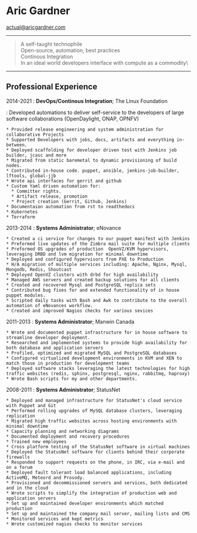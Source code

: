 Aric Gardner
============
actual@aricgardner.com

----

> A self-taught technophile\
> Open-source, automation, best practices\
> Continous Integration\
> In an ideal world developers interface with compute as a commodity\

----

Professional Experience
---------

2014-2021
:    **DevOps/Continous Integration**; The Linux Foundation

: Developed automations to deliver self-service to the developers of large software collaborations (OpenDaylight, ONAP, OPNFV)

    * Provided release engineering and system administration for collaborative Projects
    * Supported Developers with jobs, docs, artifacts and everything in-between.
    * Deployed scaffolding for developer driven test with Jenkins job builder, jcasc and more
    * Migrated from static baremetal to dynamic provisioning of build nodes.
    * Contributed in-house code. puppet, ansible, jenkins-job-builder, lftools, global-jjb
    * Wrote api interfaces for gerrit and github
    * Custom Yaml driven automation for:
      * Committer rights.
      * Artifact release, promotion
      * Project creation (Gerrit, Github, Jenkins)
    * Documentaion automation from rst to readthedocs
    * Kubernetes
    * Terraform

2013-2014
:    **Systems Administrator**; eNovance

    * Created a ci service for changes to our puppet manifest with Jenkins
    * Preformed live updates of the Zimbra mail suite for multiple clients
    * Preformed OS upgrades of production  OpenVZ/KVM hypervisors, leveraging DRBD and lvm migration for minimal downtime
    * Deployed and configured hypervisors from PXE to Production
    * H/A migration of multiple services including: Apache, Nginx, Mysql, Mongodb, Redis, Shoutcast
    * Deployed OpenVZ clusters with drbd for high availability
    * Managed AWS servers and created backup solutions for all clients
    * Created and recovered Mysql and PostgreSQL replica sets
    * Contributed bug fixes for and extended functionality of in house puppet modules.
    * Scripted daily tasks with Bash and Awk to contribute to the overall automation of eNovances workflow.
    * Created and improved Nagios checks for various sevices

2011-2013
:    **Systems Administrator**; Manwin Canada


    * Wrote and documented puppet infrastructure for in house software to streamline developer deployment.
    * Researched and implemented systems to provide high availability for both database and application servers
    * Profiled, optimized and migrated MySQL and PostgreSQL databases
    * Configured virtualized development environments in KVM and XEN to match those in production for development teams
    * Deployed software stacks leveraging the latest technologies for high traffic websites (redis, sphinx, postgresql, nginx, rabbitmq, haproxy)
    * Wrote Bash scripts for my and other departments.

2008-2011
:    **Systems Administrator**; StatusNet


    * Deployed and managed infrastructure for StatusNet's cloud service with Puppet and Git
    * Performed rolling upgrades of MySQL database clusters, leveraging replication
    * Migrated high traffic websites across hosting environments with minimal downtime
    * Capacity planning and networking diagrams
    * Documented deployment and recovery procedures
    * Trained new employees
    * Cross platform testing of the StatusNet software in virtual machines
    * Deployed the StatusNet software for clients behind their corporate firewalls
    * Responded to support requests on the phone, in IRC, via e-mail and on a forum
    * Deployed fault tolerant load balanced applications, including ActiveMQ, Meteord and Prosody.
    * Provisioned and decommissioned servers and services, both dedicated and in the cloud
    * Wrote scripts to simplify the integration of production web and application servers
    * Set up and maintained developer environments which matched production
    * Set up and maintained the company mail server, mailing lists and CMS
    * Monitored services and kept metrics
    * Wrote customized nagios checks to monitor services
